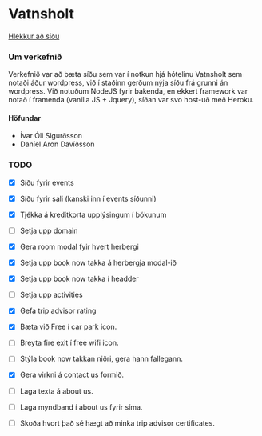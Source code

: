 # Vatnsholt
[Hlekkur að síðu](https://vatnsholt.herokuapp.com/)

### Um verkefnið
Verkefnið var að bæta síðu sem var í notkun hjá hótelinu Vatnsholt sem notaði áður wordpress, við í staðinn gerðum nýja síðu frá grunni án wordpress. Við notuðum NodeJS fyrir bakenda, en ekkert framework var notað í framenda (vanilla JS + Jquery), síðan var svo host-uð með Heroku.

#### Höfundar
- Ívar Óli Sigurðsson
- Daníel Aron Davíðsson

### TODO
- [X] Síðu fyrir events
- [X] Síðu fyrir sali (kanski inn í events síðunni)
- [X] Tjékka á kreditkorta upplýsingum í bókunum
- [ ] Setja upp domain
- [X] Gera room modal fyir hvert herbergi
- [X] Setja upp book now takka á herbergja modal-ið
- [X] Setja upp book now takka í headder
- [ ] Setja upp activities
- [X] Gefa trip advisor rating
- [X] Bæta við Free í car park icon.
- [ ] Breyta fire exit í free wifi icon.
- [ ] Stýla book now takkan niðri, gera hann fallegann.
- [X] Gera virkni á contact us formið.
- [ ] Laga texta á about us.
- [ ] Laga myndband í about us fyrir síma.
- [ ] Skoða hvort það sé hægt að minka trip advisor certificates.

